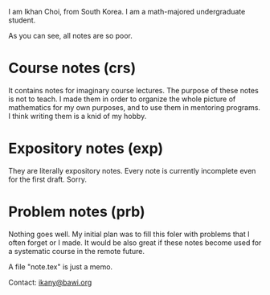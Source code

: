 I am Ikhan Choi, from South Korea.
I am a math-majored undergraduate student.

As you can see, all notes are so poor.

# Course notes (crs)
It contains notes for imaginary course lectures.
The purpose of these notes is not to teach.
I made them in order to organize the whole picture of mathematics for my own purposes, and to use them in mentoring programs.
I think writing them is a knid of my hobby.

# Expository notes (exp)
They are literally expository notes.
Every note is currently incomplete even for the first draft.
Sorry.

# Problem notes (prb)
Nothing goes well.
My initial plan was to fill this foler with problems that I often forget or I made.
It would be also great if these notes become used for a systematic course in the remote future.



A file "note.tex" is just a memo.


Contact: ikany@bawi.org
